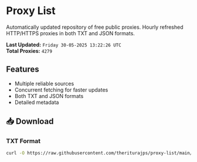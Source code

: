 # Proxy List

Automatically updated repository of free public proxies. Hourly refreshed HTTP/HTTPS proxies in both TXT and JSON formats.

**Last Updated:** `Friday 30-05-2025 13:22:26 UTC`  
**Total Proxies:** `4279`

## Features
- Multiple reliable sources
- Concurrent fetching for faster updates
- Both TXT and JSON formats
- Detailed metadata

## 📥 Download

### TXT Format
```bash
curl -O https://raw.githubusercontent.com/theriturajps/proxy-list/main/proxies.txt